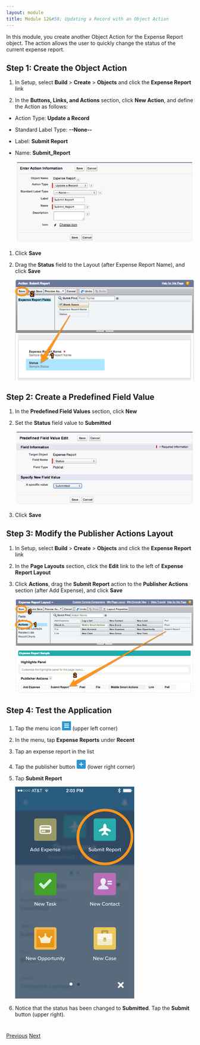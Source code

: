 ```yaml
---
layout: module
title: Module 12&#58; Updating a Record with an Object Action
---
```

In this module, 
you create another Object Action for the Expense Report object. The action allows the user to quickly change the status
 of 
the current expense report.

## Step 1: Create the Object Action

1. In Setup, select **Build** > **Create** > **Objects** and click the **Expense Report** link

1. In the **Buttons, Links, and Actions** section, click **New Action**, and define the Action as follows:
  - Action Type: **Update a Record**
  - Standard Label Type: **--None--**
  - Label: **Submit Report**
  - Name: **Submit_Report**

    ![](images/object_action_update.png) 

1. Click **Save**

1. Drag the **Status** field to the Layout (after Expense Report Name), and click **Save**
 
    ![](images/object_action_update_layout.png) 



## Step 2: Create a Predefined Field Value

1. In the **Predefined Field Values** section, click **New**

1. Set the **Status** field value to **Submitted** 

    ![](images/predefined_value.png) 

1. Click **Save**

## Step 3: Modify the Publisher Actions Layout

1. In Setup, select **Build** > **Create** > **Objects** and click the **Expense Report** link

1. In the **Page Layouts** section, click the **Edit** link to the left of **Expense Report Layout**

1. Click **Actions**, drag the **Submit Report** action to the **Publisher Actions** section (after Add Expense), 
and click **Save**

    ![](images/object_action_update_publisher.png) 


## Step 4: Test the Application

1. Tap the menu icon ![](images/hamburger.png) (upper left corner)
 
1. In the menu, tap **Expense Reports** under **Recent**

1. Tap an expense report in the list

1. Tap the publisher button ![](images/publisher_button.png) (lower right corner)

1. Tap **Submit Report**

    ![](images/s1_object_publisher.png) 

1. Notice that the status has been changed to **Submitted**. Tap the **Submit** button (upper right).

 

<div class="row" style="margin-top:40px;">
<div class="col-sm-12">
<a href="object-action-create-record.html" class="btn btn-default"><i class="glyphicon glyphicon-chevron-left"></i> Previous</a>
<a href="mobile-card.html" class="btn btn-default pull-right">Next <i class="glyphicon glyphicon-chevron-right"></i></a>
</div>
</div>
